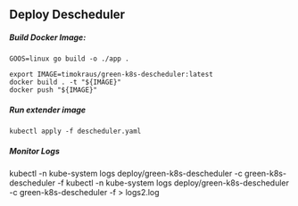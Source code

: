 ## Deploy Descheduler
#####  Build Docker Image:
```
GOOS=linux go build -o ./app .

export IMAGE=timokraus/green-k8s-descheduler:latest
docker build . -t "${IMAGE}"
docker push "${IMAGE}"
```

#####  Run extender image
```
kubectl apply -f descheduler.yaml
```

#####  Monitor Logs
kubectl -n kube-system logs deploy/green-k8s-descheduler -c green-k8s-descheduler -f
kubectl -n kube-system logs deploy/green-k8s-descheduler -c green-k8s-descheduler -f > logs2.log